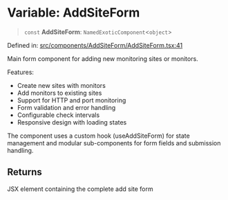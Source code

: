 # Variable: AddSiteForm

> `const` **AddSiteForm**: `NamedExoticComponent`\<`object`\>

Defined in: [src/components/AddSiteForm/AddSiteForm.tsx:41](https://github.com/Nick2bad4u/Uptime-Watcher/blob/3cce0c3b352c8390536ca3c7399ece50a05faf18/src/components/AddSiteForm/AddSiteForm.tsx#L41)

Main form component for adding new monitoring sites or monitors.

Features:
- Create new sites with monitors
- Add monitors to existing sites
- Support for HTTP and port monitoring
- Form validation and error handling
- Configurable check intervals
- Responsive design with loading states

The component uses a custom hook (useAddSiteForm) for state management
and modular sub-components for form fields and submission handling.

## Returns

JSX element containing the complete add site form
